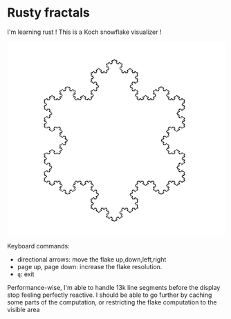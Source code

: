 # Rusty fractals

I'm learning rust ! This is a Koch snowflake visualizer !

![](screenshot.png)

Keyboard commands:
- directional arrows: move the flake up,down,left,right
- page up, page down: increase the flake resolution.
- `q`: exit

Performance-wise, I'm able to handle 13k line segments before the display stop feeling perfectly reactive. I should be able to go further by caching some parts of the computation, or restricting the flake computation to the visible area